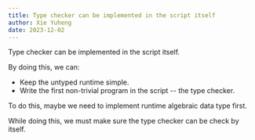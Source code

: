 ```yaml
---
title: Type checker can be implemented in the script itself
author: Xie Yuheng
date: 2023-12-02
---
```


Type checker can be implemented in the script itself.

By doing this, we can:

- Keep the untyped runtime simple.
- Write the first non-trivial program in the script -- the type checker.

To do this, maybe we need to implement runtime algebraic data type first.

While doing this, we must make sure the type checker can be check by itself.
